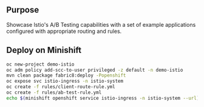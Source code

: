 ## Purpose 

Showcase Istio's A/B Testing capabilities with a set of example applications configured with appropriate routing and rules.

## Deploy on Minishift

```bash
oc new-project demo-istio
oc adm policy add-scc-to-user privileged -z default -n demo-istio
mvn clean package fabric8:deploy -Popenshift
oc expose svc istio-ingress -n istio-system
oc create -f rules/client-route-rule.yml    
oc create -f rules/ab-test-rule.yml    
echo $(minishift openshift service istio-ingress -n istio-system --url)/example/
```